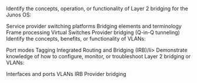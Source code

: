 	
Identify the concepts, operation, or functionality of Layer 2 bridging for the Junos OS:

Service provider switching platforms
Bridging elements and terminology
Frame processing
Virtual Switches
Provider bridging (Q-in-Q tunneling)
Identify the concepts, benefits, or functionality of VLANs:

Port modes
Tagging
Integrated Routing and Bridging (IRB)/li>
Demonstrate knowledge of how to configure, monitor, or troubleshoot Layer 2 bridging or VLANs:

Interfaces and ports
VLANs
IRB
Provider bridging
